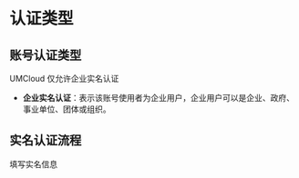 # 认证类型

## 账号认证类型

UMCloud 仅允许企业实名认证

- **企业实名认证**：表示该账号使用者为企业用户，企业用户可以是企业、政府、事业单位、团体或组织。

## 实名认证流程

填写实名信息
